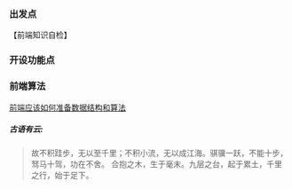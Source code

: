 ###  出发点
【前端知识自检】

###  开设功能点

### 前端算法

[前端应该如何准备数据结构和算法](https://juejin.im/post/5d5b307b5188253da24d3cd1#heading-41)

##### 古语有云:
> 故不积跬步，无以至千里；不积小流，无以成江海。骐骥一跃，不能十步，驽马十驾，功在不舍。
合抱之木，生于毫末。九层之台，起于累土，千里之行，始于足下。




